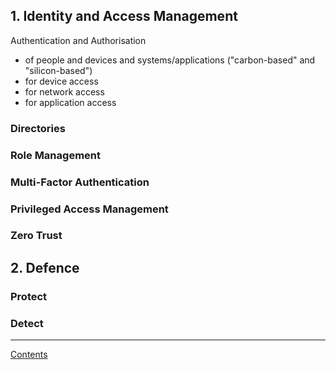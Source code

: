 ## 1. Identity and Access Management

Authentication and Authorisation

- of people and devices and systems/applications ("carbon-based" and "silicon-based")
- for device access
- for network access
- for application access

### Directories


### Role Management


### Multi-Factor Authentication


### Privileged Access Management


### Zero Trust



## 2. Defence

### Protect


### Detect


---
[Contents](Contents.md)

